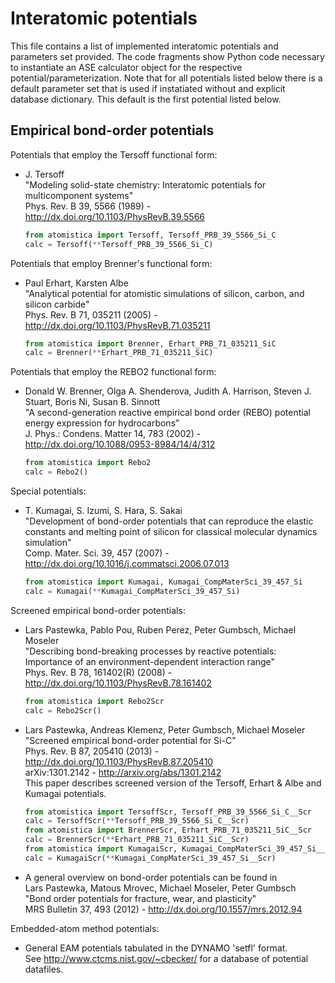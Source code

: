 Interatomic potentials
======================

This file contains a list of implemented interatomic potentials and parameters
set provided. The code fragments show Python code necessary to instantiate an
ASE calculator object for the respective potential/parameterization. Note that
for all potentials listed below there is a default parameter set that is used
if instatiated without and explicit database dictionary. This default is the 
first potential listed below.

Empirical bond-order potentials
-------------------------------

Potentials that employ the Tersoff functional form:

*   J. Tersoff  
    "Modeling solid-state chemistry: Interatomic potentials for multicomponent systems"  
    Phys. Rev. B 39, 5566 (1989) - http://dx.doi.org/10.1103/PhysRevB.39.5566  
    ```python
    from atomistica import Tersoff, Tersoff_PRB_39_5566_Si_C  
    calc = Tersoff(**Tersoff_PRB_39_5566_Si_C)
    ```

Potentials that employ Brenner's functional form:

*   Paul Erhart, Karsten Albe  
    "Analytical potential for atomistic simulations of silicon, carbon, and silicon carbide"  
    Phys. Rev. B 71, 035211 (2005) - http://dx.doi.org/10.1103/PhysRevB.71.035211  
    ```python
    from atomistica import Brenner, Erhart_PRB_71_035211_SiC  
    calc = Brenner(**Erhart_PRB_71_035211_SiC)
    ```

Potentials that employ the REBO2 functional form:

*   Donald W. Brenner, Olga A. Shenderova, Judith A. Harrison, Steven J. Stuart, Boris Ni, Susan B. Sinnott   
    "A second-generation reactive empirical bond order (REBO) potential energy expression for hydrocarbons"   
    J. Phys.: Condens. Matter 14, 783 (2002) - http://dx.doi.org/10.1088/0953-8984/14/4/312  
    ```python
    from atomistica import Rebo2  
    calc = Rebo2()
    ````

Special potentials:

*   T. Kumagai, S. Izumi, S. Hara, S. Sakai  
    "Development of bond-order potentials that can reproduce the elastic constants and melting point of silicon for classical molecular dynamics simulation"  
    Comp. Mater. Sci. 39, 457 (2007) - http://dx.doi.org/10.1016/j.commatsci.2006.07.013  
    ```python
    from atomistica import Kumagai, Kumagai_CompMaterSci_39_457_Si  
    calc = Kumagai(**Kumagai_CompMaterSci_39_457_Si)
    ```

Screened empirical bond-order potentials:

*   Lars Pastewka, Pablo Pou, Ruben Perez, Peter Gumbsch, Michael Moseler   
    "Describing bond-breaking processes by reactive potentials: Importance of an environment-dependent interaction range"  
    Phys. Rev. B 78, 161402(R) (2008) - http://dx.doi.org/10.1103/PhysRevB.78.161402  
    ```python
    from atomistica import Rebo2Scr  
    calc = Rebo2Scr()
    ```

*   Lars Pastewka, Andreas Klemenz, Peter Gumbsch, Michael Moseler  
    "Screened empirical bond-order potential for Si-C"  
    Phys. Rev. B 87, 205410 (2013) - http://dx.doi.org/10.1103/PhysRevB.87.205410  
    arXiv:1301.2142 - http://arxiv.org/abs/1301.2142  
    This paper describes screened version of the Tersoff, Erhart & Albe and Kumagai
    potentials.
    ```python
    from atomistica import TersoffScr, Tersoff_PRB_39_5566_Si_C__Scr  
    calc = TersoffScr(**Tersoff_PRB_39_5566_Si_C__Scr)  
    from atomistica import BrennerScr, Erhart_PRB_71_035211_SiC__Scr  
    calc = BrennerScr(**Erhart_PRB_71_035211_SiC__Scr)  
    from atomistica import KumagaiScr, Kumagai_CompMaterSci_39_457_Si__Scr  
    calc = KumagaiScr(**Kumagai_CompMaterSci_39_457_Si__Scr)
    ```

*   A general overview on bond-order potentials can be found in   
    Lars Pastewka, Matous Mrovec, Michael Moseler, Peter Gumbsch   
    "Bond order potentials for fracture, wear, and plasticity"   
    MRS Bulletin 37, 493 (2012) - http://dx.doi.org/10.1557/mrs.2012.94

Embedded-atom method potentials:

*   General EAM potentials tabulated in the DYNAMO 'setfl' format.  
    See http://www.ctcms.nist.gov/~cbecker/ for a database of potential datafiles.

